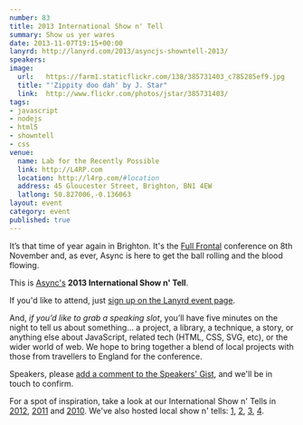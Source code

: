 ```yaml
---
number: 83
title: 2013 International Show n' Tell
summary: Show us yer wares
date: 2013-11-07T19:15+00:00
lanyrd: http://lanyrd.com/2013/asyncjs-showntell-2013/
speakers:
image:
  url:   https://farm1.staticflickr.com/138/385731403_c785285ef9.jpg
  title: "'Zippity doo dah' by J. Star"
  link:  http://www.flickr.com/photos/jstar/385731403/
tags:
- javascript
- nodejs
- html5
- showntell
- css
venue:
  name: Lab for the Recently Possible
  link: http://L4RP.com
  location: http://l4rp.com/#location
  address: 45 Gloucester Street, Brighton, BN1 4EW
  latlong: 50.827006,-0.136063
layout: event
category: event
published: true
---
```


It’s that time of year again in Brighton. It's the [Full Frontal][ff] conference on 8th November and, as ever, Async is here to get the ball rolling and the blood flowing.

This is [Async's][async] **2013 International Show n' Tell**. 

If you'd like to attend, just [sign up on the Lanyrd event page][event-lanyrd].

And, _if you’d like to grab a speaking slot_, you’ll have five minutes on the night to tell us about something… a project, a library, a technique, a story, or anything else about JavaScript, related tech (HTML, CSS, SVG, etc), or the wider world of web. We hope to bring together a blend of local projects with those from travellers to England for the conference.

Speakers, please [add a comment to the Speakers' Gist][speakers], and we'll be in touch to confirm.

For a spot of inspiration, take a look at our International Show n' Tells in [2012][showntell-2012], [2011][showntell-2011] and [2010][showntell-2010]. We've also hosted local show n' tells: [1][birthday-2], [2][birthday-1], [3][showntell-2], [4][showntell-1].


[ff]: http://full-frontal.org
[event-lanyrd]: http://lanyrd.com/2013/asyncjs-showntell-2013/
[speakers]: https://gist.github.com/premasagar/6269330

[async]: http://asyncjs.com
[showntell-1]: http://asyncjs.com/showntell/
[showntell-2]: http://asyncjs.com/showntell2/
[birthday-1]: http://asyncjs.com/birthday/
[birthday-2]: http://asyncjs.com/birthday2/
[showntell-2010]: http://asyncjs.com/showntell3/
[showntell-2011]: http://asyncjs.com/international2011/
[showntell-2012]: http://asyncjs.com/showntell-2012/
